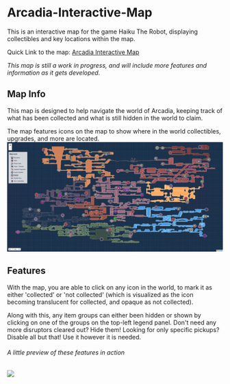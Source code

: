 # Arcadia-Interactive-Map
This is an interactive map for the game Haiku The Robot, displaying collectibles and key locations within the map.

Quick Link to the map: [Arcadia Interactive Map](https://wildryce.github.io/Arcadia-Interactive-Map/)

*This map is still a work in progress, and will include more features and information as it gets developed.*

## Map Info
This map is designed to help navigate the world of Arcadia, keeping track of what has been collected and what is still hidden in the world to claim.

The map features icons on the map to show where in the world collectibles, upgrades, and more are located.
![](https://github.com/wildryce/Arcadia-Interactive-Map/blob/main/githubfiles/map.JPG)

## Features
With the map, you are able to click on any icon in the world, to mark it as either 'collected' or 'not collected' (which is visualized as the icon becoming translucent for collected, and opaque as not collected).

Along with this, any item groups can either been hidden or shown by clicking on one of the groups on the top-left legend panel. Don't need any more disruptors cleared out? Hide them! Looking for only specific pickups? Disable all but that! Use it however it is needed.

###### A little preview of these features in action
![](https://github.com/wildryce/Arcadia-Interactive-Map/blob/main/githubfiles/mapcontrol.gif)
